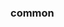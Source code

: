 <!-- Space: Projects -->
<!-- Parent: KubeadmMultipass -->
<!-- Title: Examples KubeadmMultipass -->

<!-- Label: Examples -->
<!-- Include: ./../disclaimer.md -->
<!-- Include: ac:toc -->

### common
